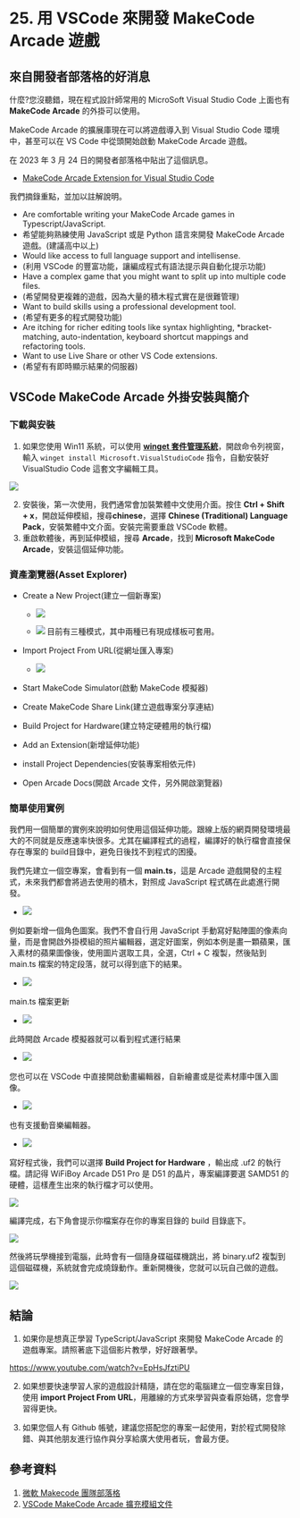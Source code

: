 # 25. 用 VSCode 來開發 MakeCode Arcade 遊戲

## 來自開發者部落格的好消息

什麼?您沒聽錯，現在程式設計師常用的 MicroSoft Visual Studio Code 上面也有 **MakeCode Arcade** 的外掛可以使用。

MakeCode Arcade 的擴展庫現在可以將遊戲導入到 Visual Studio Code 環境中，甚至可以在 VS Code 中從頭開始啟動 MakeCode Arcade 遊戲。

在 2023 年 3 月 24 日的開發者部落格中貼出了這個訊息。

* [MakeCode Arcade Extension for Visual Studio Code](https://makecode.com/blog/arcade/vscode-extension)

我們摘錄重點，並加以註解說明。

* Are comfortable writing your MakeCode Arcade games in Typescript/JavaScript.
* 希望能夠熟練使用 JavaScript 或是 Python 語言來開發 MakeCode Arcade 遊戲。(建議高中以上)
* Would like access to full language support and intellisense.
* (利用 VSCode 的豐富功能，讓編成程式有語法提示與自動化提示功能)
* Have a complex game that you might want to split up into multiple code files.
* (希望開發更複雜的遊戲，因為大量的積木程式實在是很難管理)
* Want to build skills using a professional development tool.
* (希望有更多的程式開發功能)
* Are itching for richer editing tools like syntax highlighting, *bracket-matching, auto-indentation, keyboard shortcut mappings and refactoring tools.
* Want to use Live Share or other VS Code extensions.
* (希望有有即時顯示結果的伺服器)

## VSCode MakeCode Arcade 外掛安裝與簡介

### 下載與安裝

1. 如果您使用 Win11 系統，可以使用 [**winget 套件管理系統**]()，開啟命令列視窗，輸入 `winget install Microsoft.VisualStudioCode` 指令，自動安裝好 VisualStudio Code 這套文字編輯工具。

![](/img/21/arcade21_01.png)

2. 安裝後，第一次使用，我們通常會加裝繁體中文使用介面。按住 **Ctrl + Shift + x**，開啟延伸模組，搜尋**chinese**，選擇 **Chinese (Traditional) Language Pack**，安裝繁體中文介面。安裝完需要重啟 VSCode 軟體。
3. 重啟軟體後，再到延伸模組，搜尋 **Arcade**，找到 **Microsoft MakeCode Arcade**，安裝這個延伸功能。

### 資產瀏覽器(Asset Explorer)

* Create a New Project(建立一個新專案)
  - ![](/img/21/arcade21_02.png)

  - ![](/img/21/arcade21_03.png) 目前有三種模式，其中兩種已有現成樣板可套用。

* Import Project From URL(從網址匯入專案)
  
    - ![](/img/21/arcade21_04.png)

* Start MakeCode Simulator(啟動 MakeCode 模擬器)
* Create MakeCode Share Link(建立遊戲專案分享連結)
* Build Project for Hardware(建立特定硬體用的執行檔)
* Add an Extension(新增延伸功能)
* install Project Dependencies(安裝專案相依元件)
* Open Arcade Docs(開啟 Arcade 文件，另外開啟瀏覽器)

### 簡單使用實例 

我們用一個簡單的實例來說明如何使用這個延伸功能。跟線上版的網頁開發環境最大的不同就是反應速率快很多。尤其在編譯程式的過程，編譯好的執行檔會直接保存在專案的 build目錄中，避免日後找不到程式的困擾。

我們先建立一個空專案，會看到有一個 **main.ts**，這是 Arcade 遊戲開發的主程式，未來我們都會將過去使用的積木，對照成 JavaScript 程式碼在此處進行開發。

  - ![](/img/21/arcade21_05.png)
  
例如要新增一個角色圖案。我們不會自行用 JavaScript 手動寫好點陣圖的像素向量，而是會開啟外掛模組的照片編輯器，選定好圖案，例如本例是畫一顆蘋果，匯入素材的蘋果圖像後，使用圖片選取工具，全選，Ctrl + C 複製，然後貼到 main.ts 檔案的特定段落，就可以得到底下的結果。

  - ![](/img/21/arcade21_06.png)  

main.ts 檔案更新  

  - ![](/img/21/arcade21_07.png)  
  
此時開啟 Arcade 模擬器就可以看到程式運行結果

  - ![](/img/21/arcade21_08.png)  

您也可以在 VSCode 中直接開啟動畫編輯器，自新繪畫或是從素材庫中匯入圖像。

- ![](/img/21/arcade21_09.png)

也有支援動音樂編輯器。

- ![](/img/21/arcade21_10.png) 

寫好程式後，我們可以選擇 **Build Project for Hardware** ，輸出成 .uf2 的執行檔。請記得 WiFiBoy Arcade D51 Pro 是 D51 的晶片，專案編譯要選 SAMD51 的硬體，這樣產生出來的執行檔才可以使用。
    
![](/img/21/arcade21_11.png)  

編譯完成，右下角會提示你檔案存在你的專案目錄的 build 目錄底下。

![](/img/21/arcade21_12.png)  

然後將玩學機接到電腦，此時會有一個隨身碟磁碟機跳出，將 binary.uf2 複製到這個磁碟機，系統就會完成燒錄動作。重新開機後，您就可以玩自己做的遊戲。

![](/img/21/arcade21_13.png)  


## 結論

1. 如果你是想真正學習 TypeScript/JavaScript 來開發 MakeCode Arcade 的遊戲專案。請照著底下這個影片教學，好好跟著學。

https://www.youtube.com/watch?v=EpHsJfztiPU

2. 如果想要快速學習人家的遊戲設計精隨，請在您的電腦建立一個空專案目錄，使用 **import Project From URL**，用離線的方式來學習與查看原始碼，您會學習得更快。

3. 如果您個人有 Github 帳號，建議您搭配您的專案一起使用，對於程式開發除錯、與其他朋友進行協作與分享給廣大使用者玩，會最方便。
  

## 參考資料

1. [微軟 Makecode 團隊部落格](https://makecode.com/blog)
2. [VSCode MakeCode Arcade 擴充模組文件](https://makecode.com/blog)